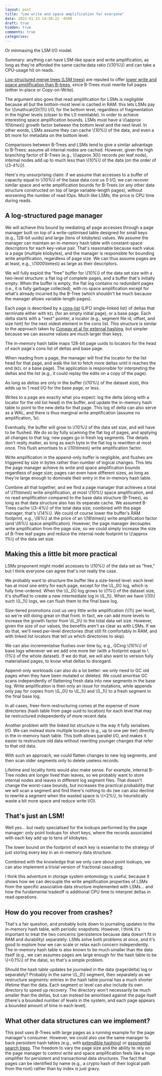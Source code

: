 ```yaml
---
layout: post
title: "Low write and space amplification for everyone"
date: 2022-01-23 14:58:22 -0500
draft: true
hidden: true
comments: true
categories: 
---
```


Or minmaxing the LSM I/O model.

Summary: anything can have LSM-like space and write amplification, as
long as they're afforded the same cache:data ratio (\\(10\%\\)) and
can take a CPU-usage hit on reads.

[Log-structured merge trees (LSM trees)](https://www.cs.umb.edu/~poneil/lsmtree.pdf)
are reputed to offer [lower write and space amplification than B-trees](http://smalldatum.blogspot.com/2015/11/read-write-space-amplification-b-tree.html),
since B-Trees must rewrite full pages (either in-place or Copy-on-Write).

The argument also goes that read amplification for LSMs is negligible
because all but the bottom-most level is cached in RAM: this lets LSMs
pay for \\(\mathcal{O}(1)\\) I/O, for the bottom level, regardless of
fragmentation in the higher levels (closer to the L0 memtable).  In
order to achieve interesting space amplification bounds, LSMs must
have a \\(\approx 10\times\\) growth factor between the bottom level and
the next level. In other words, LSMs assume they can cache \\(10\%\\)
of the data, and even a bit more for metadata on the bottom level.

Comparisons between B-Trees and LSMs tend to give a similar advantage
to B-Trees: assume all internal nodes are cached.  However, given the
high branching factor of B-Trees (e.g., \\(\approx 30\\) records per
leaf node), internal nodes add up to much less than \\(10\%\\) of the data
(on the order of \\(3-4\%\\)).

Here's my unsurprising claim: if we assume that accesses to a buffer
of capacity equal to \\(10%\\) of the base data cost us 0 I/O, we can
recover similar space and write amplification bounds for B-Trees (or
any other data structure constructed on top of large variable-length
pages), without worsening the number of read IOps.  Much like LSMs, the
price is CPU time during reads.

A log-structured page manager
-----------------------------

We will achieve this bound by mediating all page accesses through a
page manager built on top of a write-optimised table designed for
small keys (e.g., 128-bit uuids) and large (tens of kilobytes) values.
We assume the manager can maintain an in-memory hash table with
constant-space descriptors for each key-value pair.  That's reasonable
because each value is a page (multiple kilobytes), and the manager is
responsible for bounding write amplification, regardless of page size.
We can thus assume pages are at least, e.g., \\(1000\times\\) as large
as their descriptors.

We will fully exploit the "free" buffer for \\(10\%\\) of the data set
size with a two-level structure: a flat log of complete pages, and a
buffer that's initially empty.  When the buffer is empty, the flat log
contains no redundant pages (i.e., it is fully garbage collected),
with no space amplification except for what's already incurred by the
B-Tree (which shouldn't be much because the manager allows
variable-length pages).

Each page is described by a
[cons-list](https://en.wikipedia.org/wiki/Cons) (LIFO single-linked
list) of deltas that terminate either with `NIL` (for an empty initial
page), or a base page.  Each delta starts with a "next" pointer, a
locator (e.g., segment file id, offset, and size hint) for the next
oldest element in the cons list.  This structure is similar to the
approach taken by [Conway et al for external hashing](https://arxiv.org/abs/1805.09423),
but simpler because we can assume values are much larger than
keys.

The in-memory hash table maps 128-bit page uuids to locators for the
head of each page's cons list of deltas and base page.

When reading from a page, the manager will find the locator for the
list head for that page, and walk the list to fetch more deltas until
it reaches the end (`NIL` or a base page).  The application is
responsible for interpreting the deltas and the list (e.g., it could
replay the edits on a copy of the page).

As long as deltas are only in the buffer (\\(10\%\\) of the dataset
size), this adds up to 1 read I/O for the base page, or less.

Writes to a page are exactly what you expect: log the delta (along
with a locator for the old list head) in the buffer, and update the
in-memory hash table to point to the new delta for that page.  This
log of delta can also serve as a WAL, and there is thus marginal write
amplification (assume no amplification, 1x).

Eventually, the buffer will grow to \\(10\%\\) of the data set size,
and will have to be flushed.  We do so by fully scanning the flat log
of pages, and applying all changes to that log; new pages go in fresh
log segments.  The details don't really matter, as long as each byte
in the flat log is rewritten at most once.  This flush amortises to a
\\(10\times\\) write amplification factor.

Write amplification in the append-only buffer is negligible, and
flushes are triggered by size in bytes rather than number of logical
changes.  This lets the page manager achieve its write and space
amplification bounds regardless of page size; pages can even have
different sizes, as long as they're large enough to dominate their
entry in the in-memory hash table.

Combine all that together, and we find a page manager that achieves a
total of \\(11\times\\) write amplification, at most \\(10\%\\) space
amplification, and no read amplification compared to the base data
structure (B-Trees), as long as that data structure also has its
separate cache.  We assumed B-Trees cache \\(3-4\%\\) of the total
data size; combined with the page manager, that's \\(14\%\\).  We
could of course lower the buffer's RAM footprint, e.g., \\(6\%\\) at
the price of an \\(18\times\\) write amplification factor (and
\\(6\%\\) space amplification).  However, the page manager decouples
write amplification from the page size, so we could simply increase
the size of B-Tree leaf pages and reduce the internal node footprint
to \\(\approx 1\%\\) of the data set size.

Making this a little bit more practical
---------------------------------------

LSMs proponent might model accesses to \\(10\%\\) of the data set as
"free," but I think everyone can agree that's not really the case.

We probably want to structure the buffer like a size-tiered level:
each level has at most one entry for each page, except for the
\\(L_0\\) log, which is fully time-ordered.  When the \\(L_0\\) log
grows to \\(1\%\\) of the dataset size, it's shuffled to create a new
intermediate log in \\(L_1\\).  When we have \\(10\\) such \\(L_1\\)
logs, we can flush them to the final base log.

Size-tiered promotions cost us very little write amplification
(\\(1\\) per level), so we're still doing great on that front.  In
fact, we can add more levels to increase the growth factor from
\\(L_0\\) to the total data set size.  However, given the size of our
values, the benefits aren't as clear as with LSMs.  If we do that,
we'll need per-level directories (that still fit comfortably in RAM,
and with linked list locators that tell us which directories to skip).

We can also incrementalise flushes over time by, e.g., GCing
\\(10\%\\) of base logs whenever we we add one more tier (with a
footprint equal to \\(1\%\\) of the whole dataset).  If we do that, we
will also want to version fully materialised pages, to know what
deltas to disregard.

Append-only workloads can also do a lot better: we only need to GC old
pages when they have been mutated or deleted.  We could amortise GC
scans independently of flattening fresh data into new segments in the
base log.  Write amplification is then only an issue for mutations,
while appends only pay for copies from \\(L_0\\) to \\(L_1\\) and
\\(L_1\\) to a fresh segment in the final base log.

In all cases, freer-form restructuring comes at the expense of
more directories (hash table from page uuid to location) for each
level that may be restructured independently of more recent data.

Another problem with the linked list structure is the way it fully
serialises I/O.  We can instead store multiple locators (e.g., up to
one per tier) directly in the in-memory hash table.  This both allows
parallel I/O, and makes it easier to restructure old data without
rewriting younger changes that refer to that old data.

With such an approach, we could flatten changes to new log segments,
and then scan older segments only to delete useless records.

Lifetime and locality hints would also make sense.  For example,
internal B-Tree nodes are longer lived than leaves, so we probably
want to store internal nodes and leaves in different log segment
files.  That doesn't change the worst-case bounds, but increases the
practical probability that we will scan a segment and find there's
nothing to do (we can also decline to rewrite a segment when the
wasted space is \\(<2\%\\), to heuristically waste a bit more space
and reduce write I/O).

That's just an LSM!
-------------------

Well yes... but really specialised for the lookups performed by the
page manager: only point lookups for short keys, where the records
associated with each key add up to tens of kilobytes.

The lower bound on the footprint of each key is essential to the
strategy of just storing every key in an in-memory data structure.

Combined with the knowledge that we only care about point lookups,
we can also implement a trivial version of fractional cascading.

I think this adventure in storage system entomology is useful, because
it shows how we can decouple the write amplification properties of
LSMs from the specific associative data structure implemented with
LSMs... and how the fundamental tradeoff is additional CPU time to
interpret deltas in read operations.

How do you recover from crashes?
--------------------------------

That's a fair question, and probably boils down to journaling updates
to the in-memory hash table, with periodic snapshots.  However, I
think it's important to treat the two concerns (persistence because
data doesn't fit in RAM and durability) separately: LSMs solve both
problems at once, and it's good to explore how we can scale or relax
each concern independently.  The in-memory hash table is also known to
be much smaller than the data itself (e.g., we can assumes pages are
large enough for the hash table to be \\(<0.1\%\\) of the data), so
that's a simple problem.

Should the hash table updates be journaled in the data (page/delta)
log or separately?  Probably in the same \\(L_0\\) segment, then
separately as we restructure segments: entries in the hash table
journal has a much shorter lifetime than the data.  Each segment or
level can also include its own directory to speed up recovery.  The
directory won't necessarily be much smaller than the deltas, but can
instead be amortised against the page itself (there's a bounded number
of levels in the system, and each page appears a bounded amount of
time in each level).

What other data structures can we implement?
--------------------------------------------

This post uses B-Trees with large pages as a running example for the
page manager's consumer.  However, we could also use the same manager
to back persistent hash tables (e.g., with
[extendible hashing](https://en.wikipedia.org/wiki/Extendible_hashing)) or
[exponential search trees](https://arxiv.org/abs/cs/0210006).
The freedom to vary the page size and the ability to rely on the page
manager to control write and space amplification feels like a huge
simplifier for persistent and transactional data structures.
The fact that pages can be identified by name (e.g., a crypto hash of
their logical path from the root) rather than by index is just gravy.
